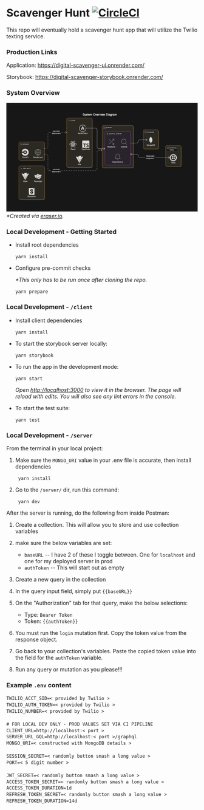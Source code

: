 # Scavenger Hunt [![CircleCI](https://dl.circleci.com/status-badge/img/circleci/KaPY5DRacCDokmFK4eGLRe/TaQGeiEsqhUYuNcoDGRjDZ/tree/master.svg?style=svg)](https://dl.circleci.com/status-badge/redirect/circleci/KaPY5DRacCDokmFK4eGLRe/TaQGeiEsqhUYuNcoDGRjDZ/tree/master)

This repo will eventually hold a scavenger hunt app that will utilize the Twilio texting service.

### Production Links

Application: https://digital-scavenger-ui.onrender.com/

Storybook: https://digital-scavenger-storybook.onrender.com/

### System Overview

![sysytem-overview](image.png)
_\*Created via [eraser.io](https://www.eraser.io/)._

### Local Development - Getting Started

- Install root dependencies

      yarn install

- Configure pre-commit checks

  _\*This only has to be run once after cloning the repo._

      yarn prepare

### Local Development - `/client`

- Install client dependencies

      yarn install

- To start the storybook server locally:

      yarn storybook

- To run the app in the development mode:<br />

      yarn start

  _Open [http://localhost:3000](http://localhost:3000) to view it in the browser.
  The page will reload with edits. You will also see any lint errors in the console._

- To start the test suite:

      yarn test

### Local Development - `/server`

From the terminal in your local project:

1.  Make sure the `MONGO_URI` value in your .env file is accurate, then install dependencies

         yarn install

2.  Go to the `/server/` dir, run this command:

         yarn dev

After the server is running, do the following from inside Postman:

1. Create a collection. This will allow you to store and use collection variables
2. make sure the below variables are set:

   - `baseURL` -- I have 2 of these I toggle between. One for `localhost` and one for my deployed server in prod
   - `authToken` -- This will start out as empty

3. Create a new query in the collection
4. In the query input field, simply put `{{baseURL}}`
5. On the "Authorization" tab for that query, make the below selections:

   - Type: `Bearer Token`
   - Token: `{{authToken}}`

6. You must run the `login` mutation first. Copy the token value from the response object.
7. Go back to your collection's variables. Paste the copied token value into the field for the `authToken` variable.
8. Run any query or mutation as you please!!!

### Example `.env` content

```txt
TWILIO_ACCT_SID=< provided by Twilio >
TWILIO_AUTH_TOKEN=< provided by Twilio >
TWILIO_NUMBER=< provided by Twilio >

# FOR LOCAL DEV ONLY - PROD VALUES SET VIA CI PIPELINE
CLIENT_URL=http://localhost:< port >
SERVER_URL_GQL=http://localhost:< port >/graphql
MONGO_URI=< constructed with MongoDB details >

SESSION_SECRET=< randomly button smash a long value >
PORT=< 5 digit number >

JWT_SECRET=< randomly button smash a long value >
ACCESS_TOKEN_SECRET=< randomly button smash a long value >
ACCESS_TOKEN_DURATION=1d
REFRESH_TOKEN_SECRET=< randomly button smash a long value >
REFRESH_TOKEN_DURATION=14d
```

